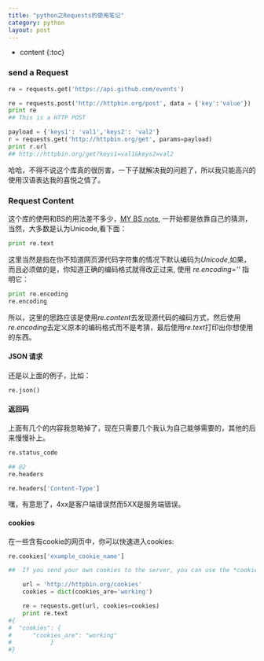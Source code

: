 ```yaml
---
title: "python之Requests的使用笔记"
category: python
layout: post
---
```


* content
{:toc}

### send a Request

```python
re = requests.get('https://api.github.com/events')

re = requests.post('http://httpbin.org/post', data = {'key':'value'})
print re
## This is a HTTP POST

payload = {'keys1': 'val1','keys2': 'val2'}
r = requests.get('http://httpbin.org/get', params=payload)
print r.url
## http://httpbin.org/get?keys1=val1&keys2=val2

```

哈哈，不得不说这个库真的很厉害，一下子就解决我的问题了，所以我只能高兴的使用汉语表达我的喜悦之情了。

### Request Content
这个库的使用和BS的用法差不多少，[MY BS note](http://www.aftermath.cn/python_beautifulsoup.html), 一开始都是依靠自己的猜测，当然，大多数是认为Unicode,看下面：

```python
print re.text
```

这里当然是指在你不知道网页源代码字符集的情况下默认编码为*Unicode*,如果，而且必须做的是，你知道正确的编码格式就得改正过来, 使用 *re.encoding=''* 指明它：

```python
print re.encoding
re.encoding
```
所以，这里的思路应该是使用*re.content*去发现源代码的编码方式，然后使用*re.encoding*去定义原本的编码格式而不是考猜，最后使用*re.text*打印出你想使用的东西。

#### JSON 请求
还是以上面的例子，比如：

```python
re.json()
```

#### 返回码
上面有几个的内容我忽略掉了，现在只需要几个我认为自己能够需要的，其他的后来慢慢补上。


```python
re.status_code

## @2
re.headers

re.headers['Content-Type']
```
嘿，有意思了，4xx是客户端错误然而5XX是服务端错误。

#### cookies

在一些含有cookie的网页中，你可以快速进入cookies:

```python
re.cookies['example_cookie_name']

##  If you send your own cookies to the server, you can use the *cookies* parameter:

    url = 'http://httpbin.org/cookies'
    cookies = dict(cookies_are='working')

    re = requests.get(url, cookies=cookies)
    print re.text
#{
#  "cookies": {
#      "cookies_are": "working"
#	        }
#}
```
